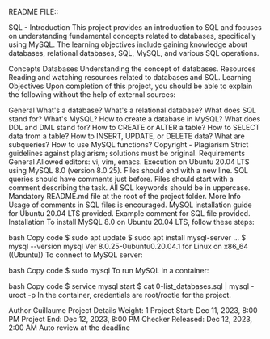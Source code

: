 README FILE::

SQL - Introduction
This project provides an introduction to SQL and focuses on understanding fundamental concepts related to databases, specifically using MySQL. The learning objectives include gaining knowledge about databases, relational databases, SQL, MySQL, and various SQL operations.

Concepts
Databases
Understanding the concept of databases.
Resources
Reading and watching resources related to databases and SQL.
Learning Objectives
Upon completion of this project, you should be able to explain the following without the help of external sources:

General
What's a database?
What's a relational database?
What does SQL stand for?
What's MySQL?
How to create a database in MySQL?
What does DDL and DML stand for?
How to CREATE or ALTER a table?
How to SELECT data from a table?
How to INSERT, UPDATE, or DELETE data?
What are subqueries?
How to use MySQL functions?
Copyright - Plagiarism
Strict guidelines against plagiarism; solutions must be original.
Requirements
General
Allowed editors: vi, vim, emacs.
Execution on Ubuntu 20.04 LTS using MySQL 8.0 (version 8.0.25).
Files should end with a new line.
SQL queries should have comments just before.
Files should start with a comment describing the task.
All SQL keywords should be in uppercase.
Mandatory README.md file at the root of the project folder.
More Info
Usage of comments in SQL files is encouraged.
MySQL installation guide for Ubuntu 20.04 LTS provided.
Example comment for SQL file provided.
Installation
To install MySQL 8.0 on Ubuntu 20.04 LTS, follow these steps:

bash
Copy code
$ sudo apt update
$ sudo apt install mysql-server
...
$ mysql --version
mysql  Ver 8.0.25-0ubuntu0.20.04.1 for Linux on x86_64 ((Ubuntu))
To connect to MySQL server:

bash
Copy code
$ sudo mysql
To run MySQL in a container:

bash
Copy code
$ service mysql start
$ cat 0-list_databases.sql | mysql -uroot -p
In the container, credentials are root/rootle for the project.

Author
Guillaume
Project Details
Weight: 1
Project Start: Dec 11, 2023, 8:00 PM
Project End: Dec 12, 2023, 8:00 PM
Checker Released: Dec 12, 2023, 2:00 AM
Auto review at the deadline






